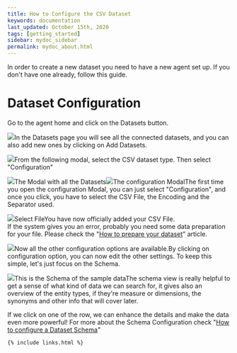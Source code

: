 ```yaml
---
title: How to Configure the CSV Dataset
keywords: documentation
last_updated: October 15th, 2020
tags: [getting_started]
sidebar: mydoc_sidebar
permalink: mydoc_about.html
---
```


In order to create a new dataset you need to have a new agent set up. If you don't have one already, follow this guide.

Dataset Configuration
=====================

Go to the agent home and click on the Datasets button.

![](https://uploads-ssl.webflow.com/5dff758010bfa7356f98e395/5f4dd886343099fa3b5cd260_Dataset%20Button.jpg)In the Datasets page you will see all the connected datasets, and you can also add new ones by clicking on Add Datasets.  


![](https://uploads-ssl.webflow.com/5dff758010bfa7356f98e395/5f4dd9bae7428466a0b9474d_Datasets.jpg)From the following modal, select the CSV dataset type. Then select "Configuration"

![](https://uploads-ssl.webflow.com/5dff758010bfa7356f98e395/5f4dd9eb48944c7a710518c8_CSV%20Dataset.jpg)The Modal with all the Datasets![](https://uploads-ssl.webflow.com/5dff758010bfa7356f98e395/5f4ddaf187711ce13a1ff9a0_Configuration.jpg)The configuration ModalThe first time you open the configuration Modal, you can just select "Configuration", and once you click, you have to select the CSV File, the Encoding and the Separator used.

![](https://uploads-ssl.webflow.com/5dff758010bfa7356f98e395/5f4ddc1db6cdc83f7a23e6bf_Config%20Modal2.png)Select FileYou have now officially added your CSV File.  
If the system gives you an error, probably you need some data preparation for your file. Please check the "[How to prepare your dataset](/docs/how-to-prepare-your-dataset)" article.

![](https://uploads-ssl.webflow.com/5dff758010bfa7356f98e395/5f4de07286232cc3dc5d17f9_Configure.png)Now all the other configuration options are available.By clicking on configuration option, you can now edit the other settings. To keep this simple, let's just focus on the Schema.

![](https://uploads-ssl.webflow.com/5dff758010bfa7356f98e395/5f4de13031dd6d31b381bf0a_Schema.jpg)This is the Schema of the sample dataThe schema view is really helpful to get a sense of what kind of data we can search for, it gives also an overview of the entity types, if they're measure or dimensions, the synonyms and other info that will cover later.

If we click on one of the row, we can enhance the details and make the data even more powerful! For more about the Schema Configuration check "[How to configure a Dataset Schema](/docs/how-to-configure-a-dataset-schema)"



    {% include links.html %}

    